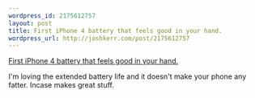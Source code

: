 ```yaml
--- 
wordpress_id: 2175612757
layout: post
title: First iPhone 4 battery that feels good in your hand.
wordpress_url: http://joshkerr.com/post/2175612757
---
```

<a href="http://www.goincase.com/products/detail/EC20031">First iPhone 4 battery that feels good in your hand. </a><br/><p>I'm loving the extended battery life and it doesn't make your phone any fatter. Incase makes great stuff.</p>
